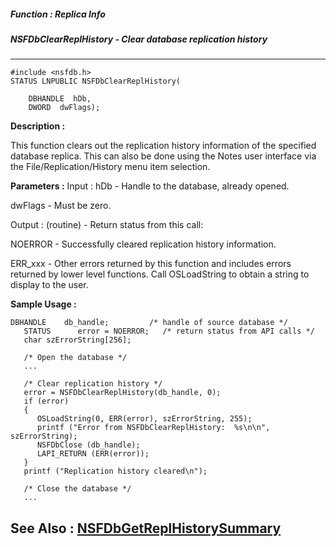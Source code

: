 ##### Function : Replica Info
##### NSFDbClearReplHistory - Clear database replication history
---
```
#include <nsfdb.h>
STATUS LNPUBLIC NSFDbClearReplHistory(

	DBHANDLE  hDb,
	DWORD  dwFlags);
```
**Description :**

This function clears out the replication history information of the specified 
database replica.  This can also be done using the Notes user interface via the 
File/Replication/History menu item selection.

**Parameters :**
Input :
hDb  -  Handle to the database, already opened.

dwFlags  -  Must be zero.

Output :
(routine)  -  Return status from this call: 

NOERROR - Successfully cleared replication history information.

ERR_xxx - Other errors returned by this function and includes errors returned by lower level functions. Call OSLoadString to obtain a string to display to the user.



**Sample Usage :**
```
DBHANDLE    db_handle;         /* handle of source database */
   STATUS      error = NOERROR;   /* return status from API calls */
   char szErrorString[256];

   /* Open the database */
   ...

   /* Clear replication history */
   error = NSFDbClearReplHistory(db_handle, 0);
   if (error)
   {
      OSLoadString(0, ERR(error), szErrorString, 255);
      printf ("Error from NSFDbClearReplHistory:  %s\n\n", szErrorString);
      NSFDbClose (db_handle);
      LAPI_RETURN (ERR(error));      
   }
   printf ("Replication history cleared\n");

   /* Close the database */
   ...

```
**See Also :**
[NSFDbGetReplHistorySummary](/reference/Func/NSFDbGetReplHistorySummary)
---
